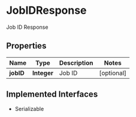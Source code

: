 

# JobIDResponse

Job ID Response

## Properties

| Name | Type | Description | Notes |
|------------ | ------------- | ------------- | -------------|
|**jobID** | **Integer** | Job ID |  [optional] |


## Implemented Interfaces

* Serializable


